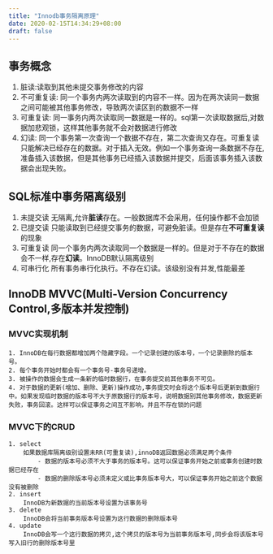 ```yaml
---
title: "Innodb事务隔离原理"
date: 2020-02-15T14:34:29+08:00
draft: false
---
```


## 事务概念
1. 脏读:读取到其他未提交事务修改的内容
2. 不可重复读: 同一个事务内两次读取到的内容不一样。因为在两次读同一数据之间可能被其他事务修改，导致两次读区到的数据不一样
3. 可重复读: 同一事务内两次读取同一数据是一样的。sql第一次读取数据后,对数据加悲观锁，这样其他事务就不会对数据进行修改
4. 幻读: 同一个事务第一次查询一个数据不存在，第二次查询又存在。可重复读只能解决已经存在的数据。对于插入无效。例如一个事务查询一条数据不存在,准备插入该数据，但是其他事务已经插入该数据并提交，后面该事务插入该数据会出现失败。
## SQL标准中事务隔离级别
1. 未提交读
    无隔离,允许**脏读**存在。一般数据库不会采用，任何操作都不会加锁
2. 已提交读
    只能读取到已经提交事务的数据，可避免脏读。但是存在**不可重复读**的现象
3. 可重复读
    同一个事务内两次读取同一个数据是一样的。但是对于不存在的数据会不一样,存在**幻读**。InnoDB默认隔离级别
4. 可串行化
    所有事务串行化执行。不存在幻读。该级别没有并发,性能最差


## InnoDB MVVC(Multi-Version Concurrency Control,多版本并发控制)

### MVVC实现机制
    1. InnoDB在每行数据都增加两个隐藏字段。一个记录创建的版本号，一个记录删除的版本号。
    2. 每个事务开始时都会有一个事务号-事务号递增。
    3. 被操作的数据会生成一条新的临时数据行，在事务提交前其他事务不可见。
    4. 对于数据的更新(增加、删除、更新)操作成功,事务提交时会将这个版本号后更新到数据行中。如果发现临时数据的版本号不大于原数据行的版本号，说明数据别其他事务修改，数据更新失败，事务回滚。这样可以保证事务之间互不影响，并且不存在锁的问题
    
### MVVC下的CRUD
    1. select
        如果数据库隔离级别设置未RR(可重复读),innoDB返回数据必须满足两个条件
            - 数据的版本号必须不大于事务的版本号。这可以保证事务开始之前或事务创建时数据已经存在
            - 数据的删除版本号必须未定义或比事务版本号大，可以保证事务开始之前这个数据没有被删除
    2. insert
        InnoDB为新数据的当前版本号设置为该事务号
    3. delete
        InnoDB会将当前事务版本号设置为这行数据的删除版本号
    4. update
        InnoDB会写一个这行数据的拷贝,这个拷贝的版本号为当前事务版本号,同步会将该版本号写入旧行的删除版本号里


